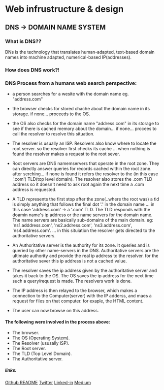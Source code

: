 # Web infrustructure & design
## DNS -> DOMAIN NAME SYSTEM
### What is DNS??
DNs is the technology that translates human-adapted, text-based domain names into machine adapted, numerical-based IP(addresses).
### How does DNS work?!
### DNS Process from a humans web search perspective:
* a person searches for a wesite with the domain name eg. "address.com"

* the browser checks for stored chache about the domain name in its storage. if none... proceeds to the OS.

* the OS also checks for the domain name "address.com" in its storage to see if there is cached memory about the domain... if none... procees to call the resolver to resolve this situation.

* The resolver is usually an ISP. Resolvers also know where to locate the root server. so the resolver first checks its cache ... when nothing is found the resolver makes a request to the root sever.

* Root servers are DNS namemservers that operate in the root zone. They can directly answer queries for records cached within the root zone. after serching... if none is found it refers the resolver to the (in this case '.com') TLD(top level domain). The resolver also stores the .com TLD address so it doesn't need to ask root again the next time a .com address is requested.

* A TLD represents the first stop after the zone(..where the root was) a tld is simply anything that follows the final dot '.' in the domain name ... in this case 'address.com' -> a '.com' TLD. The TLD responds with the doamin name's ip address or the name servers for the domain name. The name servers are basically sub-domains of the main domain. eg: 'ns1.adddress.com', 'ns2.address.com', 'ns3.address.com', 'ns4.address.com'. ... in this situiation the resolver gets directed to the authoritative servers.

* An Authoritative server is the authority for its zone. It queries and is queried by other name-servers in the DNS. Authoritative servers are the ultimate authority and provide the real ip address to the resolver. for the authoritative sever this ip address is not a cached value. 

* The resolver saves the ip address given by the authoritative server and takes it back to the OS. The OS saves the ip address for the next time such a query/request is made. The resolvers work is done.

* The IP address is then relayed to the browser, which makes a connection to the Computer(server) with the IP adderss, and maes a request for files on that computer. for exaple, the HTML content.

* The user can now browse on this address. 

#### The following were involved in the process above:
* The browser.
* The OS (Operating System).
* The Resolver (ususally ISP).
* The Root server.
* The TLD (Top Level Domain).
* The Authoritative server.

##### links:
<a href="https://github.com/Iano-theDev/dev-ops/tree/main/web_infr_design">Github README</a>
<a href="https://twitter.com/Ian_Kamande_W">Twitter</a>
<a href="https://www.linkedin.com/in/ian-w-kamande/">Linked-in</a>
<a href="https://medium.com/@sinceianmike">Medium</a>